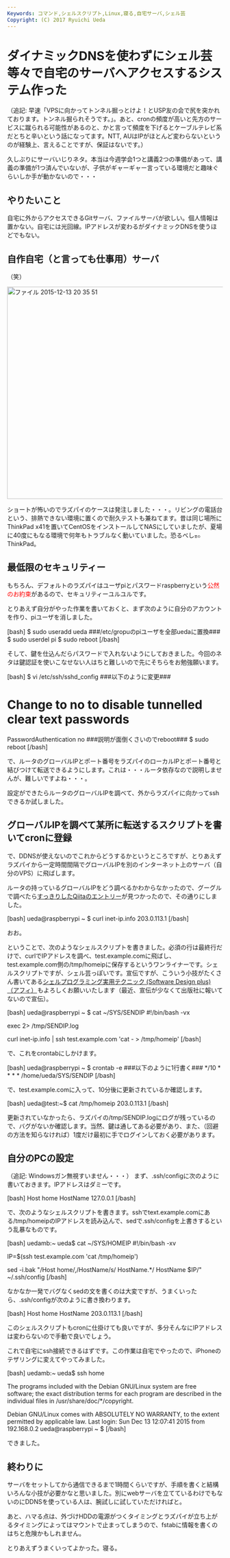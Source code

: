 ```yaml
---
Keywords: コマンド,シェルスクリプト,Linux,寝る,自宅サーバ,シェル芸
Copyright: (C) 2017 Ryuichi Ueda
---
```


# ダイナミックDNSを使わずにシェル芸等々で自宅のサーバへアクセスするシステム作った
（追記: 早速「VPSに向かってトンネル掘っとけよ！とUSP友の会で尻を突かれております。トンネル掘られそうです。」。あと、cronの頻度が高いと先方のサービスに蹴られる可能性があるのと、かと言って頻度を下げるとケーブルテレビ系だとちと辛いという話になってます。NTT, AUはIPがほとんど変わらないというのが経験上、言えることですが、保証はないです。）

久しぶりにサーバいじりネタ。本当は今週学会1つと講義2つの準備があって、講義の準備が1つ済んでいないが、子供がギャーギャー言っている環境だと趣味ぐらいしか手が動かないので・・・

<h2>やりたいこと</h2>

自宅に外からアクセスできるGitサーバ、ファイルサーバが欲しい。個人情報は置かない。自宅には光回線。IPアドレスが変わるがダイナミックDNSを使うほどでもない。

<h2>自作自宅（と言っても仕事用）サーバ</h2>

（笑）

<a href="1f8ab99fd20d90552cea8cec5339ede9.jpeg" rel="attachment wp-att-7261"><img src="1f8ab99fd20d90552cea8cec5339ede9-1024x768.jpeg" alt="ファイル 2015-12-13 20 35 51" width="660" height="495" class="aligncenter size-large wp-image-7261" /></a>

ショートが怖いのでラズパイのケースは発注しました・・・。リビングの電話台という、排熱できない環境に置くので耐久テストも兼ねてます。昔は同じ場所にThinkPad x41を置いてCentOSをインストールしてNASにしていましたが、夏場に40度にもなる環境で何年もトラブルなく動いていました。恐るべし<span style="font-size:50%">昔の</span>ThinkPad。

<h2>最低限のセキュリティー</h2>

もちろん、デフォルトのラズパイはユーザpiとパスワードraspberryという<span style="color:red">公然のお約束</span>があるので、セキュリティーユルユルです。

とりあえず自分がやった作業を書いておくと、まず次のように自分のアカウントを作り、piユーザを消しました。

[bash]
$ sudo useradd ueda
###/etc/gropuのpiユーザを全部uedaに置換###
$ sudo userdel pi
$ sudo reboot
[/bash]

そして、鍵を仕込んだらパスワードで入れないようにしておきました。今回のネタは鍵認証を使いこなせない人はちと難しいので先にそちらをお勉強願います。

[bash]
$ vi /etc/ssh/sshd_config 
###以下のように変更###

# Change to no to disable tunnelled clear text passwords
PasswordAuthentication no
###説明が面倒くさいのでreboot###
$ sudo reboot
[/bash]

で、ルータのグローバルIPとポート番号をラズパイのローカルIPとポート番号と結びつけて転送できるようにします。これは・・・ルータ依存なので説明しませんが、難しいですよね・・・。

設定ができたらルータのグローバルIPを調べて、外からラズパイに向かってsshできるか試しました。

<h2>グローバルIPを調べて某所に転送するスクリプトを書いてcronに登録</h2>

で、DDNSが使えないのでこれからどうするかというところですが、とりあえずラズパイから一定時間間隔でグローバルIPを別のインターネット上のサーバ（自分のVPS）に飛ばします。

ルータの持っているグローバルIPをどう調べるかわからなかったので、グーグルで調べたら<a target="_blank" href="http://qiita.com/syrinx05p/items/55060ab2e3dead4a370d">すっきりしたQiitaのエントリー</a>が見つかったので、その通りにしました。

[bash]
ueda\@raspberrypi ~ $ curl inet-ip.info
203.0.113.1
[/bash]

おお。

ということで、次のようなシェルスクリプトを書きました。必須の行は最終行だけで、curlでIPアドレスを調べ、test.example.comに飛ばし、test.example.com側の/tmp/homeipに保存するというワンライナーです。シェルスクリプトですが、シェル芸っぽいです。宣伝ですが、こういう小技がたくさん書いてある<a rel="nofollow" href="http://www.amazon.co.jp/gp/product/4774173444/ref=as_li_ss_tl?ie=UTF8&camp=247&creative=7399&creativeASIN=4774173444&linkCode=as2&tag=ryuichiueda-22">シェルプログラミング実用テクニック (Software Design plus)（アフィ）</a><img src="http://ir-jp.amazon-adsystem.com/e/ir?t=ryuichiueda-22&l=as2&o=9&a=4774173444" width="1" height="1" border="0" alt="" style="border:none !important; margin:0px !important;" />もよろしくお願いいたします（最近、宣伝が少なくて出版社に報いてないので宣伝）。


[bash]
ueda\@raspberrypi ~ $ cat ~/SYS/SENDIP 
#!/bin/bash -vx

exec 2&gt; /tmp/SENDIP.log

curl inet-ip.info | ssh test.example.com 'cat - &gt; /tmp/homeip'
[/bash]

で、これをcrontabにしかけます。

[bash]
ueda\@raspberrypi ~ $ crontab -e
###以下のように1行書く###
*/10 * * * * /home/ueda/SYS/SENDIP
[/bash]

で、test.example.comに入って、10分後に更新されているか確認します。

[bash]
ueda\@test:~$ cat /tmp/homeip 
203.0.113.1
[/bash]

更新されていなかったら、ラズパイの/tmp/SENDIP.logにログが残っているので、バグがないか確認します。当然、鍵は通してある必要があり、また、（回避の方法を知らなければ）1度だけ最初に手でログインしておく必要があります。

<h2>自分のPCの設定</h2>

（追記: Windowsガン無視すいません・・・）
まず、.ssh/configに次のように書いておきます。IPアドレスはダミーです。

[bash]
Host home
 HostName 127.0.0.1
[/bash]

で、次のようなシェルスクリプトを書きます。sshでtext.example.comにある/tmp/homeipのIPアドレスを読み込んで、sedで.ssh/configを上書きするという乱暴なものです。

[bash]
uedamb:~ ueda$ cat ~/SYS/HOMEIP 
#!/bin/bash -xv

IP=$(ssh test.example.com 'cat /tmp/homeip')

sed -i.bak &quot;/Host home/,/HostName/s/ HostName.*/ HostName $IP/&quot; ~/.ssh/config
[/bash]

なかなか一発でバグなくsedの文を書くのは大変ですが、うまくいったら、.ssh/configが次のように書き換わります。

[bash]
Host home
 HostName 203.0.113.1
[/bash]

このシェルスクリプトもcronに仕掛けても良いですが、多分そんなにIPアドレスは変わらないので手動で良いでしょう。

これで自宅にssh接続できるはずです。この作業は自宅でやったので、iPhoneのテザリングに変えてやってみました。

[bash]
uedamb:~ ueda$ ssh home

The programs included with the Debian GNU/Linux system are free software;
the exact distribution terms for each program are described in the
individual files in /usr/share/doc/*/copyright.

Debian GNU/Linux comes with ABSOLUTELY NO WARRANTY, to the extent
permitted by applicable law.
Last login: Sun Dec 13 12:07:41 2015 from 192.168.0.2
ueda\@raspberrypi ~ $ 
[/bash]

できました。

<h2>終わりに</h2>

サーバをセットしてから通信できるまで1時間くらいですが、手順を書くと結構いろんな小技が必要かなと思いました。別にwebサーバを立てているわけでもないのにDDNSを使っている人は、腕試しに試していただければと。

あと、ハマる点は、外づけHDDの電源がつくタイミングとラズパイが立ち上がるタイミングによってはマウントで止まってしまうので、fstabに情報を書くのはちと危険かもしれません。


とりあえずうまくいってよかった。寝る。
